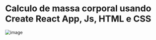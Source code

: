 # Calculo de massa corporal usando Create React App, Js, HTML e CSS
![image](https://user-images.githubusercontent.com/77173258/148616633-24d3b080-a616-497c-a4ea-5b66ce22bf37.png)
